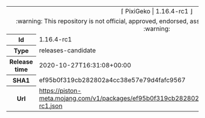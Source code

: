 <html><table>
<tr><td colspan="2" align="center"><img width="0" height="0"><br/>⌈ PixiGeko | 1.16.4-rc1 ⌋<br/><img width="0" height="0"></td></tr>
<tr><td colspan="2" align="center"><img width="0" height="0"><br/>
:warning: This repository is not official, approved, endorsed, associated or connected with Mojang :warning:
<br/><img width="0" height="0"></td></tr>
<tr><th>Id</th><td>1.16.4-rc1</td></tr>
<tr><th>Type</th><td>releases-candidate</td></tr>
<tr><th>Release time</th><td>2020-10-27T16:31:08+00:00</td></tr>
<tr><th>SHA1</th><td>ef95b0f319cb282802a4cc38e57e79d4fafc9567</td></tr>
<tr><th>Url</th><td><a href="https://piston-meta.mojang.com/v1/packages/ef95b0f319cb282802a4cc38e57e79d4fafc9567/1.16.4-rc1.json">https://piston-meta.mojang.com/v1/packages/ef95b0f319cb282802a4cc38e57e79d4fafc9567/1.16.4-rc1.json</a></td></tr>